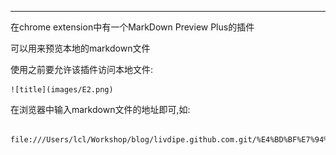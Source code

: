 ----

在chrome extension中有一个MarkDown Preview Plus的插件

可以用来预览本地的markdown文件

使用之前要允许该插件访问本地文件:


    ![title](images/E2.png)

在浏览器中输入markdown文件的地址即可,如:

        file:///Users/lcl/Workshop/blog/livdipe.github.com.git/%E4%BD%BF%E7%94%A8MarkDown%20Preview%20Plus.md
